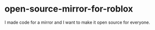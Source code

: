 # open-source-mirror-for-roblox
I made code for a mirror and I want to make it open source for everyone.
